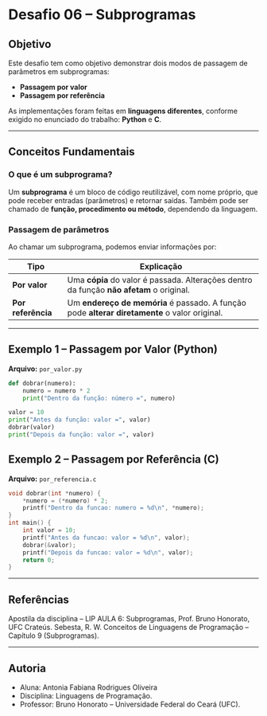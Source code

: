 # Desafio 06 – Subprogramas

## Objetivo

Este desafio tem como objetivo demonstrar dois modos de passagem de parâmetros em subprogramas:

- **Passagem por valor**  
- **Passagem por referência**

As implementações foram feitas em **linguagens diferentes**, conforme exigido no enunciado do trabalho: **Python** e **C**.

---

## Conceitos Fundamentais

### O que é um subprograma?

Um **subprograma** é um bloco de código reutilizável, com nome próprio, que pode receber entradas (parâmetros) e retornar saídas. Também pode ser chamado de **função, procedimento ou método**, dependendo da linguagem.

### Passagem de parâmetros

Ao chamar um subprograma, podemos enviar informações por:

| Tipo                     | Explicação                                                                 |
|--------------------------|---------------------------------------------------------------------------|
| **Por valor**            | Uma **cópia** do valor é passada. Alterações dentro da função **não afetam** o original. |
| **Por referência**       | Um **endereço de memória** é passado. A função pode **alterar diretamente** o valor original. |

---

## Exemplo 1 – Passagem por Valor (Python)

**Arquivo:** `por_valor.py`

```python
def dobrar(numero):
    numero = numero * 2
    print("Dentro da função: número =", numero)

valor = 10
print("Antes da função: valor =", valor)
dobrar(valor)
print("Depois da função: valor =", valor)

```

## Exemplo 2 – Passagem por Referência (C)

**Arquivo:** `por_referencia.c`

``` c
void dobrar(int *numero) {
    *numero = (*numero) * 2;
    printf("Dentro da funcao: numero = %d\n", *numero);
}
int main() {
    int valor = 10;
    printf("Antes da funcao: valor = %d\n", valor);
    dobrar(&valor);
    printf("Depois da funcao: valor = %d\n", valor);
    return 0;
}
```
---

## Referências
Apostila da disciplina – LIP AULA 6: Subprogramas, Prof. Bruno Honorato, UFC Crateús.
Sebesta, R. W. Conceitos de Linguagens de Programação – Capítulo 9 (Subprogramas).

---
## Autoria

- Aluna: Antonia Fabiana Rodrigues Oliveira
- Disciplina: Linguagens de Programação.
- Professor: Bruno Honorato – Universidade Federal do Ceará (UFC).
